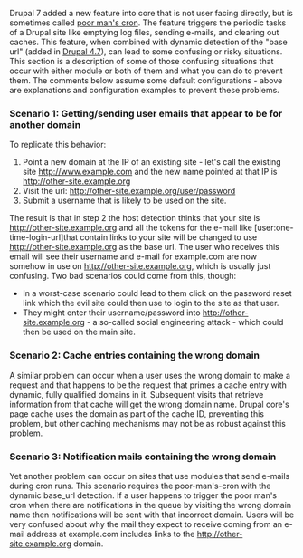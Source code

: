 Drupal 7 added a new feature into core that is not user facing directly, but is sometimes called [poor man's cron](http://drupal.org/node/331611). The feature triggers the periodic tasks of a Drupal site like emptying log files, sending e-mails, and clearing out caches. This feature, when combined with dynamic detection of the "base url" (added in [Drupal 4.7](http://drupal.org/node/56634#comment-392372)), can lead to some confusing or risky situations. This section is a description of some of those confusing situations that occur with either module or both of them and what you can do to prevent them. The comments below assume some default configurations - above are explanations and configuration examples to prevent these problems.

### Scenario 1: Getting/sending user emails that appear to be for another domain

To replicate this behavior:

1. Point a new domain at the IP of an existing site - let's call the existing site <http://www.example.com> and the new name pointed at that IP is <http://other-site.example.org>
2. Visit the url: <http://other-site.example.org/user/password>
3. Submit a username that is likely to be used on the site.

The result is that in step 2 the host detection thinks that your site is <http://other-site.example.org> and all the tokens for the e-mail like \[user:one-time-login-url\]that contain links to your site will be changed to use <http://other-site.example.org> as the base url. The user who receives this email will see their username and e-mail for example.com are now somehow in use on <http://other-site.example.org>, which is usually just confusing. Two bad scenarios could come from this, though:

* In a worst-case scenario could lead to them click on the password reset link which the evil site could then use to login to the site as that user.
* They might enter their username/password into <http://other-site.example.org> \- a so-called social engineering attack - which could then be used on the main site.

### Scenario 2: Cache entries containing the wrong domain

A similar problem can occur when a user uses the wrong domain to make a request and that happens to be the request that primes a cache entry with dynamic, fully qualified domains in it. Subsequent visits that retrieve information from that cache will get the wrong domain name. Drupal core's page cache uses the domain as part of the cache ID, preventing this problem, but other caching mechanisms may not be as robust against this problem.

### Scenario 3: Notification mails containing the wrong domain

Yet another problem can occur on sites that use modules that send e-mails during cron runs. This scenario requires the poor-man's-cron with the dynamic base\_url detection. If a user happens to trigger the poor man's cron when there are notifications in the queue by visiting the wrong domain name then notifications will be sent with that incorrect domain. Users will be very confused about why the mail they expect to receive coming from an e-mail address at example.com includes links to the <http://other-site.example.org> domain.